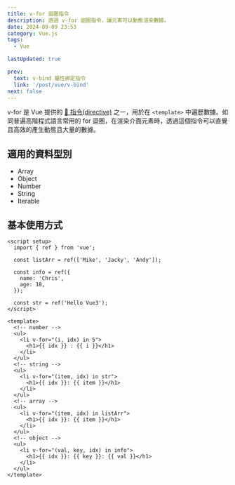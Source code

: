 ```yaml
---
title: v-for 迴圈指令
description: 透過 v-for 迴圈指令，讓元素可以動態渲染數據。
date: 2024-09-09 23:53
category: Vue.js
tags:
  - Vue

lastUpdated: true

prev:
  text: v-bind 屬性綁定指令
  link: '/post/vue/v-bind'
next: false
---
```


v-for 是 Vue 提供的 [🔗 指令(directive)](https://vuejs.org/api/built-in-directives.html#v-for) 之一，用於在 `<template>` 中遍歷數據。如同普遍高階程式語言常用的 for 迴圈，在渲染介面元素時，透過這個指令可以直覺且高效的產生動態且大量的數據。

## 適用的資料型別

- Array
- Object
- Number
- String
- Iterable

## 基本使用方式

```vue:line-numbers
<script setup>
  import { ref } from 'vue';

  const listArr = ref(['Mike', 'Jacky', 'Andy']);

  const info = ref({
    name: 'Chris',
    age: 18,
  });

  const str = ref('Hello Vue3');
</script>

<template>
  <!-- number -->
  <ul>
    <li v-for="(i, idx) in 5">
      <h1>{{ idx }} : {{ i }}</h1>
    </li>
  </ul>
  <!-- string -->
  <ul>
    <li v-for="(item, idx) in str">
      <h1>{{ idx }}: {{ item }}</h1>
    </li>
  </ul>
  <!-- array -->
  <ul>
    <li v-for="(item, idx) in listArr">
      <h1>{{ idx }}: {{ item }}</h1>
    </li>
  </ul>
  <!-- object -->
  <ul>
    <li v-for="(val, key, idx) in info">
      <h1>{{ idx }}: {{ key }}: {{ val }}</h1>
    </li>
  </ul>
</template>
```
